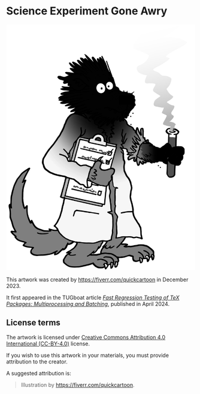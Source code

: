 # Science Experiment Gone Awry

 ![artwork](wolf-experiment.png "Science Experiment Gone Awry by <https://fiverr.com/quickcartoon>")

This artwork was created by <https://fiverr.com/quickcartoon> in December 2023.

It first appeared in the TUGboat article [_Fast Regression Testing of TeX Packages: Multiprocessing and Batching_][tb139], published in April 2024.

## License terms

The artwork is licensed under [Creative Commons Attribution 4.0 International (CC-BY-4.0)][cc-by] license.

If you wish to use this artwork in your materials, you must provide attribution to the creator.

A suggested attribution is:

> Illustration by <https://fiverr.com/quickcartoon>.

 [tb139]: https://www.tug.org/TUGboat/tb45-1/tb139starynovotny-testing.pdf
 [cc-by]: https://creativecommons.org/licenses/by/4.0/legalcode
